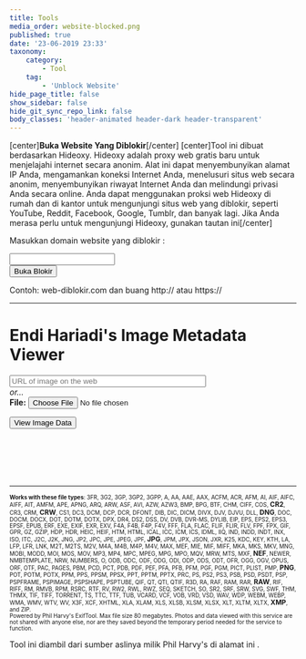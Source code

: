 ```yaml
---
title: Tools
media_order: website-blocked.png
published: true
date: '23-06-2019 23:33'
taxonomy:
    category:
        - Tool
    tag:
        - 'Unblock Website'
hide_page_title: false
show_sidebar: false
hide_git_sync_repo_link: false
body_classes: 'header-animated header-dark header-transparent'
---
```


[center]**Buka Website Yang Diblokir**[/center]
[center]Tool ini dibuat berdasarkan Hideoxy. Hideoxy adalah proxy web gratis baru untuk menjelajahi internet secara anonim. Alat ini dapat menyembunyikan alamat IP Anda, mengamankan koneksi Internet Anda, menelusuri situs web secara anonim, menyembunyikan riwayat Internet Anda dan melindungi privasi Anda secara online. Anda dapat menggunakan proksi web Hideoxy di rumah dan di kantor untuk mengunjungi situs web yang diblokir, seperti YouTube, Reddit, Facebook, Google, Tumblr, dan banyak lagi. Jika Anda merasa perlu untuk mengunjungi Hideoxy, gunakan [tautan ini](http://www.hideoxy.com)[/center]

<div>
<!DOCTYPE html>
<html>

<head>
  <meta charset="utf-8">
  <meta name="viewport" content="width=device-width, initial-scale=1">
  <link rel="stylesheet" href="https://cdnjs.cloudflare.com/ajax/libs/font-awesome/4.7.0/css/font-awesome.min.css" type="text/css">
  <link rel="stylesheet" href="https://static.pingendo.com/bootstrap/bootstrap-4.3.1.css">
</head>

<body>
    <div class="container">
      <div class="row">
        <div class="col-md-12">
          <p class="text-center">Masukkan domain website yang diblokir :</p>
        </div>
      </div>
      <div class="row">
        <div class="col-md-12 d-inline-flex flex-row justify-content-center">
          <form class="form-inline" action="http://service.hideoxy.com/index.php" method="post" role="form">
            <div class="form-group">
              <input type="email" class="form-control form-control-lg w-100 px-3 shadow mx-auto" id="websiteURL" placeholder=""> </div>
            <button type="submit" class="btn btn-primary btn-lg ml-3">Buka Blokir</button>
          </form>
        </div>
      </div>
      <div class="row">
        <div class="col-md-12">
          <p class="text-center">Contoh: web-diblokir.com dan buang http:// atau https://</p>
        </div>
      </div>
    </div>
  <script src="https://code.jquery.com/jquery-3.3.1.slim.min.js" integrity="sha384-q8i/X+965DzO0rT7abK41JStQIAqVgRVzpbzo5smXKp4YfRvH+8abtTE1Pi6jizo" crossorigin="anonymous" style=""></script>
  <script src="https://cdnjs.cloudflare.com/ajax/libs/popper.js/1.14.6/umd/popper.min.js" integrity="sha384-wHAiFfRlMFy6i5SRaxvfOCifBUQy1xHdJ/yoi7FRNXMRBu5WHdZYu1hA6ZOblgut" crossorigin="anonymous" style=""></script>
  <script src="https://stackpath.bootstrapcdn.com/bootstrap/4.3.1/js/bootstrap.min.js" integrity="sha384-JjSmVgyd0p3pXB1rRibZUAYoIIy6OrQ6VrjIEaFf/nJGzIxFDsf4x0xIM+B07jRM" crossorigin="anonymous" style=""></script>
</body>

</html>
</div>

---

<div><!DOCTYPE html>
<html>

<head>
  <meta charset="utf-8">
  <meta name="viewport" content="width=device-width, initial-scale=1">
  <link rel="stylesheet" href="https://cdnjs.cloudflare.com/ajax/libs/font-awesome/4.7.0/css/font-awesome.min.css" type="text/css">
  <link rel="stylesheet" href="https://static.pingendo.com/bootstrap/bootstrap-4.3.1.css">
  <script type="text/javascript">
    if (top.location.href != window.location.href) top.location.href = window.location.href;
  </script>
  <script type="text/javascript">
    var afpp = new Array(); // auto-focus point position
    var faces = new Array();

    function update_faces() {
      for (i = 0; i < faces.length; i++) {
        var rec = faces[i];
        var img = document.getElementById(rec.img_id);
        var face = document.getElementById(rec.div_id);
        // for Panasonic
        var black_bar_height = 0;
        if (rec.expected_ratio) {
          black_bar_height = (img.height - (img.width * rec.expected_ratio)) / 2;
          if (black_bar_height < 1) black_bar_height = 0;
        }
        var x1 = Math.round(2 + 1 + rec.x1 * img.width - 3);
        var y1 = Math.round(black_bar_height + 2 + 1 + rec.y1 * (img.height - black_bar_height * 2) - 3);
        var width;
        var height;
        if (rec.width) {
          width = rec.width * img.width;
          height = rec.height * (rec.height_factor_is_width ? img.width : img.height);
        } else {
          var x2 = Math.round(2 + 1 + rec.x2 * img.width - 3);
          var y2 = Math.round(black_bar_height + 2 + 1 + rec.y2 * (img.height - black_bar_height * 2) - 3);
          width = x2 - x1
          height = y2 - y1
        }
        face.style.left = x1 + "px";
        face.style.top = y1 + "px";
        face.style.width = width + "px";
        face.style.height = height + "px";
      }
    }

    function update_af_point() {
      for (i = 0; i < afpp.length; i++) {
        var rec = afpp[i];
        var img = document.getElementById(rec.img_id);
        var div = document.getElementById(rec.div_id);
        div.style.left = Math.round(2 + 1 + rec["x"] * img.width - 3 / 2 - 2) + "px";
        div.style.top = Math.round(2 + 1 + rec["y"] * img.height - 3 / 2 - 2) + "px";
      }
    }

    function update_img_markup() {
      update_faces();
      update_af_point();
    }
    var FT1 = "click to hide";
    var FT2 = "click to show";

    function toggle_faces(obj) {
      var vis;
      if (obj.innerHTML == FT1) {
        obj.innerHTML = FT2;
        vis = "hidden";
      } else {
        obj.innerHTML = FT1;
        vis = "visible";
      }
      for (i = 0; i < faces.length; i++) {
        var rec = faces[i];
        document.getElementById(rec.div_id).style.visibility = vis
      }
    }

    function toggle_afpp(obj) {
      var vis;
      if (obj.innerHTML == FT1) {
        obj.innerHTML = FT2;
        vis = "hidden";
      } else {
        obj.innerHTML = FT1;
        vis = "visible";
      }
      for (i = 0; i < afpp.length; i++) {
        var rec = afpp[i];
        document.getElementById(rec.div_id).style.visibility = vis
      }
    }
    var image_deg = new Array();
    var image_scale = new Array();
    var image_factor = new Array();
    var image_W = new Array();
    var image_H = new Array();
    var view_W = new Array();
    var view_H = new Array();

    function show_image(num, scale, force_width, force_height) {
      var image = document.getElementById('I' + num + '_image');
      var canvas = document.getElementById('I' + num + '_canvas');
      var percent = document.getElementById('I' + num + '_percent');
      var area = document.getElementById('I' + num + '_area');
      if (scale == null) {
        image_factor[num] = 1;
        image.width = view_W[num];
        image.height = view_H[num];
      } else if (scale != 1) {
        image_factor[num] *= scale;
        image.width *= scale;
        image.height *= scale;
      }
      if (typeof(canvas.getContext) == "function") {
        var context = canvas.getContext('2d');
        var degrees = image_deg[num];
        context.save();
        switch (image_deg[num]) {
          default:
            canvas.style.display = 'none';
            image.style.display = 'inline';
            break;
          case 90:
            canvas.setAttribute('width', image.height);
            canvas.setAttribute('height', image.width);
            context.rotate(90 * Math.PI / 180);
            context.drawImage(image, 0, -image.height, image.width, image.height);
            image.style.display = 'none';
            canvas.style.display = 'inline';
            break;
          case 180:
            canvas.setAttribute('width', image.width);
            canvas.setAttribute('height', image.height);
            context.rotate(180 * Math.PI / 180);
            context.drawImage(image, -image.width, -image.height, image.width, image.height);
            image.style.display = 'none';
            canvas.style.display = 'inline';
            break;
          case 270:
            canvas.setAttribute('width', image.height);
            canvas.setAttribute('height', image.width);
            context.rotate(270 * Math.PI / 180);
            context.drawImage(image, -image.width, 0, image.width, image.height);
            image.style.display = 'none';
            canvas.style.display = 'inline';
            break;
        }
        context.restore();
      } else {
        switch (image_deg[num]) {
          default:
            image.style.filter = 'progid:DXImageTransform.Microsoft.BasicImage(rotation=0)';
            break;
          case 90:
            image.style.filter = 'progid:DXImageTransform.Microsoft.BasicImage(rotation=1)';
            break;
          case 180:
            image.style.filter = 'progid:DXImageTransform.Microsoft.BasicImage(rotation=2)';
            break;
          case 270:
            image.style.filter = 'progid:DXImageTransform.Microsoft.BasicImage(rotation=3)';
            break;
        }
      }
      percent.innerHTML = Math.round(image_factor[num] * 100) + "%";
      if (area && image_W[num] && image_H[num]) {
        area.innerHTML = Math.round(image.width * image.height / (image_W[num] * image_H[num]) * 100) + "%";
      }
      update_img_markup();
    }

    function zoom_image(num, dir) {
      if (dir > 0) show_image(num, 1.25);
      else show_image(num, .75);
    }

    function rotate_image(num, dir) {
      image_deg[num] += 90 * dir;
      if ((image_deg[num] <= 0) || (image_deg[num] >= 360)) image_deg[num] = 0;
      show_image(num, 1);
    }

    function Histogram(obj, file) {
      var url = location.pathname + "?h=" + file
      obj.innerHTML = "<div class='histo'><img class='histo' src='" + url + "'/><\/div>";
    }

    function toggleframe(span, id, url1, url2) {
      var obj = document.getElementById(id);
      if (obj.src == url1) {
        obj.src = url2;
        span.innerHTML = "show raw frame";
      } else {
        obj.src = url1;
        span.innerHTML = "show composite frame";
      }
    }
  </script>
  <style type="text/css">
    table#basic td {
      border: solid 2px #AAA;
      border-left: none;
      border-bottom: none
    }

    table#basic td:first-child {
      border-left: solid 2px #AAA
    }

    table#basic tr:last-child td {
      border-bottom: solid 2px #AAA
    }

    a:visited,
    a:link {
      text-decoration: none;
    }

    a:hover {
      text-decoration: underline;
    }

    div.histo {
      background-color: #666;
      padding: 10px;
      width: 256px
    }

    .nobr {
      white-space: nowrap;
    }

    div.img_markup {
      position: relative;
      width: 0;
      height: 0;
      overflow: visible
    }

    div.img_markup_item {
      position: absolute;
      z-index: 2;
      overflow: visible
    }

    div.facename {
      position: absolute;
      bottom: -25px;
      left: -0.5em;
      color: yellow;
      background-color: rgba(0, 0, 0, 0.5);
      border: solid 1px #888;
      padding: 0 3px;
      white-space: nowrap
    }

    div.face {
      border: solid red 3px
    }

    div.afpp {
      border: solid 2px green;
      width: 3px;
      height: 3px;
      background-color: white;
      padding: 1px;
    }

    img.frame {
      overflow: visible;
      background-color: #888
    }

    img.subframe {
      overflow: visible;
      background-color: #888;
      position: absolute;
      left: 0px;
      top: 0px
    }
  </style>
  <script type="text/javascript">
    function cansubmit() {
      document.getElementById('subbutton').disabled = false;
      document.getElementById('subbutton').style.borderColor = '#F00';
    }
    window.onload = function() {
      document.getElementById('subbutton').disabled = true;
    };
  </script>
  <script src="https://www.google.com/recaptcha/api.js" async="" defer=""></script>
  <title>Endi Hariadi's Image Metadata Viewer</title>
  <meta name="description" content="Alat Online untuk melihat data Exif, yaitu data pelengkap di balik sebuah file gambar, seperti; pengaturan kamera, kapan diambil, lokasi pengambilan gambar, pemilik gambar, dan sebagainya.">
  <meta name="keywords" content="Exif Image, Endi Hariadi, Tool Online">
</head>

<body>
  <h1 class="text-center">Endi Hariadi's Image Metadata Viewer</h1>
  <div class="py-5">
    <div class="container">
      <div class="row">
        <div class="col-md-6 d-flex flex-column justify-content-end align-items-center">
          <form action="http://penuhinfo.com/exif.cgi" method="post" enctype="multipart/form-data" class="w-100">
            <input name="imgurl" type="url" value="" placeholder="URL of image on the web" size="40"><br>
            <i>or...</i><br class="my-3 py-3">
            <b>File:</b> <input type="file" name="f" placeholder="local filename">
          </form>
        </div>
        <div class="col-md-6">
          <div class="g-recaptcha" data-callback="cansubmit" data-sitekey="6LciPqsUAAAAAG7pcKGZfZfssuASiScmUikT6P3t"></div>
        </div>
      </div>
      <div class="row">
        <div class="col-md-6 mt-3" style="">
          <div class="form-group flex-column d-flex justify-content-end align-items-stretch"><input type="submit" id="subbutton" value="View Image Data" ></div>
        </div>
      </div>
    </div>
  </div>
  <hr style="clear:both;margin-top:100px" class="text-center">
  <p style="font-size:70%"><b>Works with these file types</b>: <span title="3FR: Hasselblad RAW format">3FR</span>, <span title="3G2: 3rd Gen. Partnership Project 2 audio/video">3G2</span>, <span title="3GP: 3rd Gen. Partnership Project audio/video">3GP</span>, <span title="3GP2: 3rd Gen. Partnership Project 2 audio/video">3GP2</span>, <span title="3GPP: 3rd Gen. Partnership Project audio/video">3GPP</span>, <span title="A: Static library">A</span>, <span title="AA: Audible Audiobook">AA</span>, <span title="AAE: Apple edit information">AAE</span>, <span title="AAX: Audible Enhanced Audiobook">AAX</span>, <span title="ACFM: Adobe Composite Font Metrics">ACFM</span>, <span title="ACR: American College of Radiology ACR-NEMA">ACR</span>, <span title="AFM: Adobe Font Metrics">AFM</span>, <span title="AI: Adobe Illustrator">AI</span>, <span title="AIF: Audio Interchange File Format">AIF</span>, <span title="AIFC: Audio Interchange File Format Compressed">AIFC</span>, <span title="AIFF: Audio Interchange File Format">AIFF</span>, <span title="AIT: Adobe Illustrator">AIT</span>, <span title="AMFM: Adobe Multiple Master Font Metrics">AMFM</span>, <span title="APE: Monkey's Audio format">APE</span>, <span title="APNG: Animated Portable Network Graphics">APNG</span>, <span title="ARQ: Sony Alpha Pixel-Shift RAW format">ARQ</span>, <span title="ARW: Sony Alpha RAW format">ARW</span>, <span title="ASF: Microsoft Advanced Systems Format">ASF</span>, <span title="AVI: Audio Video Interleaved">AVI</span>, <span title="AZW: Mobipocket electronic book">AZW</span>, <span title="AZW3: Mobipocket electronic book">AZW3</span>, <span title="BMP: Windows Bitmap">BMP</span>, <span title="BPG: Better Portable Graphics">BPG</span>, <span title="BTF: Big Tagged Image File Format">BTF</span>, <span title="CHM: Microsoft Compiled HTML format">CHM</span>, <span title="CIFF: Camera Image File Format">CIFF</span>, <span title="COS: Capture One Settings">COS</span>, <b style="font-size:120%"><span title="CR2: Canon RAW 2 format">CR2</span></b>, <span title="CR3: Canon RAW 3 format">CR3</span>, <span title="CRM: Canon RAW Movie">CRM</span>, <b style="font-size:120%"><span title="CRW: Canon RAW format">CRW</span></b>, <span title="CS1: Sinar CaptureShop 1-Shot RAW">CS1</span>, <span title="DC3: Digital Imaging and Communications in Medicine">DC3</span>, <span title="DCM: Digital Imaging and Communications in Medicine">DCM</span>, <span title="DCP: DNG Camera Profile">DCP</span>, <span title="DCR: Kodak Digital Camera RAW">DCR</span>, <span title="DFONT: Macintosh Data fork Font">DFONT</span>, <span title="DIB: Device Independent Bitmap">DIB</span>, <span title="DIC: Digital Imaging and Communications in Medicine">DIC</span>, <span title="DICM: Digital Imaging and Communications in Medicine">DICM</span>, <span title="DIVX: DivX media format">DIVX</span>, <span title="DJV: DjVu image">DJV</span>, <span title="DJVU: DjVu image">DJVU</span>, <span title="DLL: Windows Dynamic Link Library">DLL</span>, <b style="font-size:120%"><span title="DNG: Digital Negative">DNG</span></b>, <span title="DOC: Microsoft Word Document">DOC</span>, <span title="DOCM: Office Open XML Document Macro-enabled">DOCM</span>, <span title="DOCX: Office Open XML Document">DOCX</span>, <span title="DOT: Microsoft Word Template">DOT</span>, <span title="DOTM: Office Open XML Document Template Macro-enabled">DOTM</span>, <span title="DOTX: Office Open XML Document Template">DOTX</span>, <span title="DPX: Digital Picture Exchange">DPX</span>, <span title="DR4: Canon VRD version 4 Recipe">DR4</span>, <span title="DS2: Digital Speech Standard 2">DS2</span>, <span title="DSS: Digital Speech Standard">DSS</span>, <span title="DV: Digital Video">DV</span>, <span title="DVB: Digital Video Broadcasting">DVB</span>, <span title="DVR-MS: Microsoft Digital Video recording">DVR-MS</span>, <span title="DYLIB: Mach-O Dynamic Link Library">DYLIB</span>, <span title="EIP: Capture One Enhanced Image Package">EIP</span>, <span title="EPS: Encapsulated PostScript Format">EPS</span>, <span title="EPS2: Encapsulated PostScript Format">EPS2</span>, <span title="EPS3: Encapsulated PostScript Format">EPS3</span>, <span title="EPSF: Encapsulated PostScript Format">EPSF</span>, <span title="EPUB: Electronic Publication">EPUB</span>, <span title="ERF: Epson Raw Format">ERF</span>, <span title="EXE: Windows executable file">EXE</span>, <span title="EXIF: Exchangable Image File Metadata">EXIF</span>, <span title="EXR: Open EXR">EXR</span>, <span title="EXV: Exiv2 metadata">EXV</span>, <span title="F4A: Adobe Flash Player 9+ Audio">F4A</span>, <span title="F4B: Adobe Flash Player 9+ audio Book">F4B</span>, <span title="F4P: Adobe Flash Player 9+ Protected">F4P</span>, <span title="F4V: Adobe Flash Player 9+ Video">F4V</span>, <span title="FFF: Hasselblad Flexible File Format">FFF</span>, <span title="FLA: Macromedia/Adobe Flash project">FLA</span>, <span title="FLAC: Free Lossless Audio Codec">FLAC</span>, <span title="FLIF: Free Lossless Image Format">FLIF</span>, <span title="FLIR: FLIR File Format">FLIR</span>, <span title="FLV: Flash Video">FLV</span>, <span title="FPF: FLIR Public image Format">FPF</span>, <span title="FPX: FlashPix">FPX</span>, <span title="GIF: Compuserve Graphics Interchange Format">GIF</span>, <span title="GPR: GoPro RAW">GPR</span>, <span title="GZ: GNU ZIP compressed archive">GZ</span>, <span title="GZIP: GNU ZIP compressed archive">GZIP</span>, <span title="HDP: Windows HD Photo">HDP</span>, <span title="HDR: Radiance RGBE High Dynamic Range">HDR</span>, <span title="HEIC: High Efficiency Image Format still image">HEIC</span>, <span title="HEIF: High Efficiency Image Format">HEIF</span>, <span title="HTM: HyperText Markup Language">HTM</span>, <span title="HTML: HyperText Markup Language">HTML</span>, <span title="ICAL: iCalendar Schedule">ICAL</span>, <span title="ICC: International Color Consortium">ICC</span>, <span title="ICM: International Color Consortium">ICM</span>, <span title="ICS: iCalendar Schedule">ICS</span>, <span title="IDML: Adobe InDesign Markup Language">IDML</span>, <span title="IIQ: Phase One Intelligent Image Quality RAW">IIQ</span>, <span title="IND: Adobe InDesign">IND</span>, <span title="INDD: Adobe InDesign Document">INDD</span>, <span title="INDT: Adobe InDesign Template">INDT</span>, <span title="INX: Adobe InDesign Interchange">INX</span>, <span title="ISO: ISO 9660 disk image">ISO</span>, <span title="ITC: iTunes Cover Flow">ITC</span>, <span title="J2C: JPEG 2000 codestream">J2C</span>, <span title="J2K: JPEG 2000 file">J2K</span>, <span title="JNG: JPG Network Graphics">JNG</span>, <span title="JP2: JPEG 2000 file">JP2</span>, <span title="JPC: JPEG 2000 codestream">JPC</span>, <span title="JPE: Joint Photographic Experts Group">JPE</span>, <span title="JPEG: Joint Photographic Experts Group">JPEG</span>, <span title="JPF: JPEG 2000 file">JPF</span>, <b style="font-size:120%"><span title="JPG: Joint Photographic Experts Group">JPG</span></b>, <span title="JPM: JPEG 2000 compound image">JPM</span>, <span title="JPX: JPEG 2000 with extensions">JPX</span>, <span title="JSON: JavaScript Object Notation">JSON</span>, <span title="JXR: JPEG XR">JXR</span>, <span title="K25: Kodak DC25 RAW">K25</span>, <span title="KDC: Kodak Digital Camera RAW">KDC</span>, <span title="KEY: Apple Keynote presentation">KEY</span>, <span title="KTH: Apple Keynote Theme">KTH</span>, <span title="LA: Lossless Audio">LA</span>, <span title="LFP: Lytro Light Field Picture">LFP</span>, <span title="LFR: Lytro Light Field Picture">LFR</span>, <span title="LNK: Windows shortcut">LNK</span>, <span title="M2T: MPEG-2 Transport Stream">M2T</span>, <span title="M2TS: MPEG-2 Transport Stream">M2TS</span>, <span title="M2V: MPEG-2 Video">M2V</span>, <span title="M4A: MPEG-4 Audio">M4A</span>, <span title="M4B: MPEG-4 audio Book">M4B</span>, <span title="M4P: MPEG-4 Protected">M4P</span>, <span title="M4V: MPEG-4 Video">M4V</span>, <span title="MAX: 3D Studio MAX">MAX</span>, <span title="MEF: Mamiya (RAW) Electronic Format">MEF</span>, <span title="MIE: Meta Information Encapsulation format">MIE</span>, <span title="MIF: Magick Image File Format">MIF</span>, <span title="MIFF: Magick Image File Format">MIFF</span>, <span title="MKA: Matroska Audio">MKA</span>, <span title="MKS: Matroska Subtitle">MKS</span>, <span title="MKV: Matroska Video">MKV</span>, <span title="MNG: Multiple-image Network Graphics">MNG</span>, <span title="MOBI: Mobipocket electronic book">MOBI</span>, <span title="MODD: Sony Picture Motion metadata">MODD</span>, <span title="MOI: MOD Information file">MOI</span>, <span title="MOS: Creo Leaf Mosaic">MOS</span>, <span title="MOV: Apple QuickTime movie">MOV</span>, <span title="MP3: MPEG-1 Layer 3 audio">MP3</span>, <span title="MP4: MPEG-4 video">MP4</span>, <span title="MPC: Musepack Audio">MPC</span>, <span title="MPEG: MPEG-1 or MPEG-2 audio/video">MPEG</span>, <span title="MPG: MPEG-1 or MPEG-2 audio/video">MPG</span>, <span title="MPO: Extended Multi-Picture format">MPO</span>, <span title="MQV: Sony Mobile Quicktime Video">MQV</span>, <span title="MRW: Minolta RAW format">MRW</span>, <span title="MTS: MPEG-2 Transport Stream">MTS</span>, <span title="MXF: Material Exchange Format">MXF</span>, <b style="font-size:120%"><span title="NEF: Nikon (RAW) Electronic Format">NEF</span></b>, <span title="NEWER: Capture One Settings">NEWER</span>, <span title="NMBTEMPLATE: Apple Numbers Template">NMBTEMPLATE</span>, <span title="NRW: Nikon RAW (2)">NRW</span>, <span title="NUMBERS: Apple Numbers spreadsheet">NUMBERS</span>, <span title="O: Relocatable Object">O</span>, <span title="ODB: Open Document Database">ODB</span>, <span title="ODC: Open Document Chart">ODC</span>, <span title="ODF: Open Document Formula">ODF</span>, <span title="ODG: Open Document Graphics">ODG</span>, <span title="ODI: Open Document Image">ODI</span>, <span title="ODP: Open Document Presentation">ODP</span>, <span title="ODS: Open Document Spreadsheet">ODS</span>, <span title="ODT: Open Document Text file">ODT</span>, <span title="OFR: OptimFROG audio">OFR</span>, <span title="OGG: Ogg Vorbis audio file">OGG</span>, <span title="OGV: Ogg Video file">OGV</span>, <span title="OPUS: Ogg Opus audio file">OPUS</span>, <span title="ORF: Olympus RAW format">ORF</span>, <span title="OTF: Open Type Font">OTF</span>, <span title="PAC: Lossless Predictive Audio Compression">PAC</span>, <span title="PAGES: Apple Pages document">PAGES</span>, <span title="PBM: Portable BitMap">PBM</span>, <span title="PCD: Kodak Photo CD Image Pac">PCD</span>, <span title="PCT: Apple PICTure">PCT</span>, <span title="PDB: Palm Database">PDB</span>, <span title="PDF: Adobe Portable Document Format">PDF</span>, <span title="PEF: Pentax (RAW) Electronic Format">PEF</span>, <span title="PFA: PostScript Font ASCII">PFA</span>, <span title="PFB: PostScript Font Binary">PFB</span>, <span title="PFM: Printer Font Metrics">PFM</span>, <span title="PGF: Progressive Graphics File">PGF</span>, <span title="PGM: Portable Gray Map">PGM</span>, <span title="PICT: Apple PICTure">PICT</span>, <span title="PLIST: Apple Property List">PLIST</span>, <span title="PMP: Sony DSC-F1 Cyber-Shot PMP">PMP</span>, <b style="font-size:120%"><span title="PNG: Portable Network Graphics">PNG</span></b>, <span title="POT: Microsoft PowerPoint Template">POT</span>, <span title="POTM: Office Open XML Presentation Template Macro-enabled">POTM</span>, <span title="POTX: Office Open XML Presentation Template">POTX</span>, <span title="PPM: Portable Pixel Map">PPM</span>, <span title="PPS: Microsoft PowerPoint Slideshow">PPS</span>, <span title="PPSM: Office Open XML Presentation Slideshow Macro-enabled">PPSM</span>, <span title="PPSX: Office Open XML Presentation Slideshow">PPSX</span>, <span title="PPT: Microsoft PowerPoint Presentation">PPT</span>, <span title="PPTM: Office Open XML Presentation Macro-enabled">PPTM</span>, <span title="PPTX: Office Open XML Presentation">PPTX</span>, <span title="PRC: Palm Database">PRC</span>, <span title="PS: PostScript">PS</span>, <span title="PS2: PostScript">PS2</span>, <span title="PS3: PostScript">PS3</span>, <span title="PSB: Photoshop Large Document">PSB</span>, <span title="PSD: Photoshop Document">PSD</span>, <span title="PSDT: Photoshop Document Template">PSDT</span>, <span title="PSP: Paint Shop Pro">PSP</span>, <span title="PSPFRAME: Paint Shop Pro">PSPFRAME</span>, <span title="PSPIMAGE: Paint Shop Pro">PSPIMAGE</span>, <span title="PSPSHAPE: Paint Shop Pro">PSPSHAPE</span>, <span title="PSPTUBE: Paint Shop Pro">PSPTUBE</span>, <span title="QIF: QuickTime Image File">QIF</span>, <span title="QT: Apple QuickTime movie">QT</span>, <span title="QTI: QuickTime Image File">QTI</span>, <span title="QTIF: QuickTime Image File">QTIF</span>, <span title="R3D: Redcode RAW Video">R3D</span>, <span title="RA: Real Audio">RA</span>, <span title="RAF: FujiFilm RAW Format">RAF</span>, <span title="RAM: Real Audio Metafile">RAM</span>, <span title="RAR: RAR Archive">RAR</span>, <b style="font-size:120%"><span title="RAW: Kyocera Contax N Digital RAW or Panasonic RAW">RAW</span></b>, <span title="RIF: Resource Interchange File Format">RIF</span>, <span title="RIFF: Resource Interchange File Format">RIFF</span>, <span title="RM: Real Media">RM</span>, <span title="RMVB: Real Media Variable Bitrate">RMVB</span>, <span title="RPM: Real Media Plug-in Metafile">RPM</span>, <span title="RSRC: Mac OS Resource">RSRC</span>, <span title="RTF: Rich Text Format">RTF</span>, <span title="RV: Real Video">RV</span>, <span title="RW2: Panasonic RAW 2">RW2</span>, <span title="RWL: Leica RAW">RWL</span>, <span title="RWZ: Rawzor compressed image">RWZ</span>, <span title="SEQ: FLIR image Sequence">SEQ</span>, <span title="SKETCH: Sketch design file">SKETCH</span>, <span title="SO: Shared Object file">SO</span>, <span title="SR2: Sony RAW Format 2">SR2</span>, <span title="SRF: Sony RAW Format">SRF</span>, <span title="SRW: Samsung RAW format">SRW</span>, <span title="SVG: Scalable Vector Graphics">SVG</span>, <span title="SWF: Shockwave Flash">SWF</span>, <span title="THM: Canon Thumbnail">THM</span>, <span title="THMX: Office Open XML Theme">THMX</span>, <span title="TIF: Tagged Image File Format">TIF</span>, <span title="TIFF: Tagged Image File Format">TIFF</span>, <span title="TORRENT: BitTorrent description file">TORRENT</span>, <span title="TS: MPEG-2 Transport Stream">TS</span>, <span title="TTC: True Type Font Collection">TTC</span>, <span title="TTF: True Type Font">TTF</span>, <span title="TUB: Paint Shop Pro">TUB</span>, <span title="VCARD: Virtual Card">VCARD</span>, <span title="VCF: Virtual Card">VCF</span>, <span title="VOB: Video Object">VOB</span>, <span title="VRD: Canon VRD Recipe Data">VRD</span>, <span title="VSD: Microsoft Visio Drawing">VSD</span>, <span title="WAV: WAVeform (Windows digital audio)">WAV</span>, <span title="WDP: Windows Media Photo">WDP</span>, <span title="WEBM: Google Web Movie">WEBM</span>, <span title="WEBP: Google Web Picture">WEBP</span>, <span title="WMA: Windows Media Audio">WMA</span>, <span title="WMV: Windows Media Video">WMV</span>, <span title="WTV: Windows recorded TV show">WTV</span>, <span title="WV: WavePack lossless audio">WV</span>, <span title="X3F: Sigma RAW format">X3F</span>, <span title="XCF: GIMP native image format">XCF</span>, <span title="XHTML: Extensible HyperText Markup Language">XHTML</span>, <span title="XLA: Microsoft Excel Add-in">XLA</span>, <span title="XLAM: Office Open XML Spreadsheet Add-in Macro-enabled"> XLAM</span>, <span title="XLS: Microsoft Excel Spreadsheet">XLS</span>, <span title="XLSB: Office Open XML Spreadsheet Binary">XLSB</span>, <span title="XLSM: Office Open XML Spreadsheet Macro-enabled">XLSM</span>, <span title="XLSX: Office Open XML Spreadsheet">XLSX</span>, <span title="XLT: Microsoft Excel Template">XLT</span>, <span title="XLTM: Office Open XML Spreadsheet Template Macro-enabled">XLTM</span>, <span title="XLTX: Office Open XML Spreadsheet Template">XLTX</span>, <b style="font-size:120%"><span title="XMP: Extensible Metadata Platform">XMP</span></b>, and <span title="ZIP: ZIP archive">ZIP</span>.<br> Powered by Phil Harvy's <a href="http://owl.phy.queensu.ca/~phil/exiftool/">ExifTool</a>. Max file size 80 megabytes. Photos and data viewed with this service are not shared with anyone else, nor are they saved beyond the temporary period needed for the service to function.</p>
  <div class="col-md-12">
    <p class="text-center">Tool ini diambil dari sumber aslinya milik Phil Harvy's <a href="http://exif.regex.info/exif.cgi">di alamat ini </a>.</p>
  </div>
  <script src="https://code.jquery.com/jquery-3.3.1.slim.min.js" integrity="sha384-q8i/X+965DzO0rT7abK41JStQIAqVgRVzpbzo5smXKp4YfRvH+8abtTE1Pi6jizo" crossorigin="anonymous"></script>
  <script src="https://cdnjs.cloudflare.com/ajax/libs/popper.js/1.14.6/umd/popper.min.js" integrity="sha384-wHAiFfRlMFy6i5SRaxvfOCifBUQy1xHdJ/yoi7FRNXMRBu5WHdZYu1hA6ZOblgut" crossorigin="anonymous"></script>
  <script src="https://stackpath.bootstrapcdn.com/bootstrap/4.3.1/js/bootstrap.min.js" integrity="sha384-JjSmVgyd0p3pXB1rRibZUAYoIIy6OrQ6VrjIEaFf/nJGzIxFDsf4x0xIM+B07jRM" crossorigin="anonymous"></script>
</body>

</html></div>